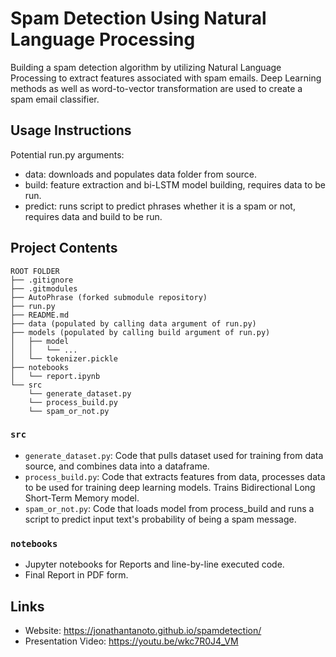 # Spam Detection Using Natural Language Processing

Building a spam detection algorithm by utilizing Natural Language Processing to extract features associated with spam emails. Deep Learning methods as well as word-to-vector transformation are used to create a spam email classifier.

## Usage Instructions

Potential run.py arguments:
* data: downloads and populates data folder from source.
* build: feature extraction and bi-LSTM model building, requires data to be run.
* predict: runs script to predict phrases whether it is a spam or not, requires data and build to be run.

## Project Contents

```
ROOT FOLDER
├── .gitignore
├── .gitmodules
├── AutoPhrase (forked submodule repository)
├── run.py
├── README.md
├── data (populated by calling data argument of run.py)
├── models (populated by calling build argument of run.py)
│   ├── model
│   │   └── ...
│   └── tokenizer.pickle
├── notebooks
│   └── report.ipynb
└── src
    └── generate_dataset.py
    └── process_build.py
    └── spam_or_not.py
```

### `src`

* `generate_dataset.py`: Code that pulls dataset used for training from data source, and combines data into a dataframe.
* `process_build.py`: Code that extracts features from data, processes data to be used for training deep learning models. Trains Bidirectional Long Short-Term Memory model.
* `spam_or_not.py`: Code that loads model from process_build and runs a script to predict input text's probability of being a spam message.


### `notebooks`

* Jupyter notebooks for Reports and line-by-line executed code.
* Final Report in PDF form.


## Links

* Website: https://jonathantanoto.github.io/spamdetection/
* Presentation Video: https://youtu.be/wkc7R0J4_VM

